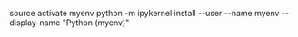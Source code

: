 source activate myenv
python -m ipykernel install --user --name myenv --display-name "Python (myenv)"